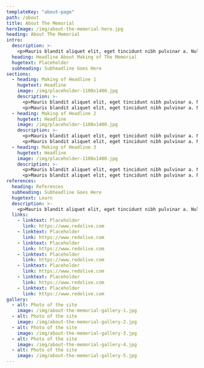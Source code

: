 ```yaml
---
templateKey: "about-page"
path: /about
title: About The Memorial
heroImage: /img/about-the-memorial-hero.jpg
heading: About The Memorial
intro:
  description: >-
    <p>Mauris blandit aliquet elit, eget tincidunt nibh pulvinar a. Nulla porttitor accumsan tincidunt. Nulla porttitor accumsan tincidunt. Donec sollicitudin molestie malesuada. Donec sollicitudin molestie malesuada.</p>
  heading: Headline About Making of The Memorial
  hugetext: Placeholder
  subheading: Subheadline Goes Here
sections:
  - heading: Making of Headline 1
    hugetext: Headline
    image: /img/placeholder-1100x1400.jpg
    description: >-
      <p>Mauris blandit aliquet elit, eget tincidunt nibh pulvinar a. Nulla porttitor accumsan tincidunt. Nulla porttitor accumsan tincidunt. Donec sollicitudin molestie malesuada. Donec sollicitudin molestie malesuada.</p>
      <p>Mauris blandit aliquet elit, eget tincidunt nibh pulvinar a. Nulla porttitor accumsan tincidunt. Nulla porttitor accumsan tincidunt. Donec sollicitudin molestie malesuada. Donec sollicitudin molestie malesuada.</p>
  - heading: Making of Headline 2
    hugetext: Headline
    image: /img/placeholder-1100x1400.jpg
    description: >-
      <p>Mauris blandit aliquet elit, eget tincidunt nibh pulvinar a. Nulla porttitor accumsan tincidunt. Nulla porttitor accumsan tincidunt. Donec sollicitudin molestie malesuada. Donec sollicitudin molestie malesuada.</p>
      <p>Mauris blandit aliquet elit, eget tincidunt nibh pulvinar a. Nulla porttitor accumsan tincidunt. Nulla porttitor accumsan tincidunt. Donec sollicitudin molestie malesuada. Donec sollicitudin molestie malesuada.</p>
  - heading: Making of Headline 3
    hugetext: Headline
    image: /img/placeholder-1100x1400.jpg
    description: >-
      <p>Mauris blandit aliquet elit, eget tincidunt nibh pulvinar a. Nulla porttitor accumsan tincidunt. Nulla porttitor accumsan tincidunt. Donec sollicitudin molestie malesuada. Donec sollicitudin molestie malesuada.</p>
      <p>Mauris blandit aliquet elit, eget tincidunt nibh pulvinar a. Nulla porttitor accumsan tincidunt. Nulla porttitor accumsan tincidunt. Donec sollicitudin molestie malesuada. Donec sollicitudin molestie malesuada.</p>
references:
  heading: References
  subheading: Subheadline Goes Here
  hugetext: Learn
  description: >-
    <p>Mauris blandit aliquet elit, eget tincidunt nibh pulvinar a. Nulla porttitor accumsan tincidunt. Nulla porttitor accumsan tincidunt. Donec sollicitudin molestie malesuada. Donec sollicitudin molestie malesuada.</p>
  links:
    - linktext: Placeholder
      link: https://www.redolive.com
    - linktext: Placeholder
      link: https://www.redolive.com
    - linktext: Placeholder
      link: https://www.redolive.com
    - linktext: Placeholder
      link: https://www.redolive.com
    - linktext: Placeholder
      link: https://www.redolive.com
    - linktext: Placeholder
      link: https://www.redolive.com
    - linktext: Placeholder
      link: https://www.redolive.com
gallery:
  - alt: Photo of the site
    image: /img/about-the-memorial-gallery-1.jpg
  - alt: Photo of the site
    image: /img/about-the-memorial-gallery-2.jpg
  - alt: Photo of the site
    image: /img/about-the-memorial-gallery-3.jpg
  - alt: Photo of the site
    image: /img/about-the-memorial-gallery-4.jpg
  - alt: Photo of the site
    image: /img/about-the-memorial-gallery-5.jpg
---
```

